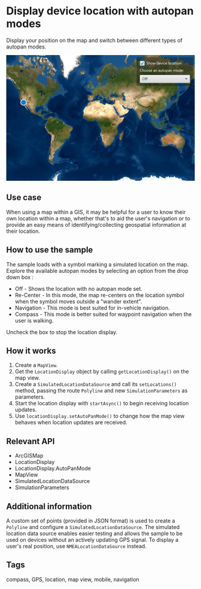 # Display device location with autopan modes

Display your position on the map and switch between different types of autopan modes.

![Image of display device location with autopan modes](DisplayDeviceLocationWithAutopanModes.png)

## Use case

When using a map within a GIS, it may be helpful for a user to know their own location within a map, whether that's to aid the user's navigation or to provide an easy means of identifying/collecting geospatial information at their location.

## How to use the sample

The sample loads with a symbol marking a simulated location on the map. Explore the available autopan modes by selecting an option from the drop down box :
* Off - Shows the location with no autopan mode set.
* Re-Center - In this mode, the map re-centers on the location symbol when the symbol moves outside a "wander extent".
* Navigation -  This mode is best suited for in-vehicle navigation.
* Compass - This mode is better suited for waypoint navigation when the user is walking.

Uncheck the box to stop the location display. 

## How it works

1. Create a `MapView`.
2. Get the `LocationDisplay` object by calling `getLocationDisplay()` on the map view.
2. Create a `SimulatedLocationDataSource` and call its `setLocations()` method, passing the route `Polyline` and new `SimulationParameters` as parameters. 
3. Start the location display with `startAsync()` to begin receiving location updates.
5. Use `locationDisplay.setAutoPanMode()` to change how the map view behaves when location updates are received.

## Relevant API

* ArcGISMap
* LocationDisplay
* LocationDisplay.AutoPanMode
* MapView
* SimulatedLocationDataSource
* SimulationParameters

## Additional information

A custom set of points (provided in JSON format) is used to create a `Polyline` and configure a `SimulatedLocationDataSource`. The simulated location data source enables easier testing and allows the sample to be used on devices without an actively updating GPS signal. To display a user's real position, use `NMEALocationDataSource` instead.

## Tags

compass, GPS, location, map view, mobile, navigation